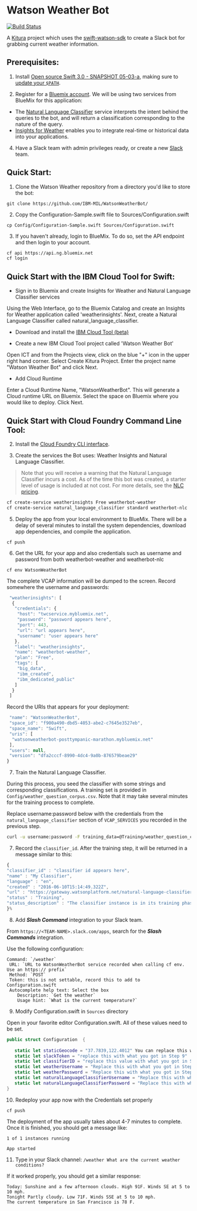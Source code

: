# Watson Weather Bot

[![Build Status](https://travis-ci.org/IBM-MIL/WatsonWeatherBot.svg?branch=master)](https://travis-ci.org/IBM-MIL/WatsonWeatherBot)

A [Kitura](https://github.com/IBM-Swift/Kitura) project which uses the [swift-watson-sdk](https://github.com/IBM-Swift/swift-watson-sdk) to create a Slack bot for grabbing current weather information.

## Prerequisites:

1. Install [Open source Swift 3.0 - SNAPSHOT 05-03-a](https://swift.org/download/#snapshots), making sure to [update your `$PATH`](https://swift.org/getting-started/#installing-swift). 

3. Register for a [Bluemix account](https://console.ng.bluemix.net/registration/). We will be using two services from BlueMix for this application:
  * The [Natural Language Classifier](http://www.ibm.com/smarterplanet/us/en/ibmwatson/developercloud/nl-classifier.html) service interprets the intent behind the queries to the bot, and will return a classification corresponding to the nature of the query.
  * [Insights for Weather](https://console.ng.bluemix.net/catalog/services/insights-for-weather) enables you to integrate real-time or historical data into your applications.

4. Have a Slack team with admin privileges ready, or create a new [Slack](https://slack.com/) team.


## Quick Start:

1. Clone the Watson Weather repository from a directory you'd like to store the bot:

  `git clone https://github.com/IBM-MIL/WatsonWeatherBot/`

2. Copy the Configuration-Sample.swift file to Sources/Configuration.swift

 `cp Config/Configuration-Sample.swift Sources/Configuration.swift`

3. If you haven't already, login to BlueMix. To do so, set the API endpoint and then login to your account.

 ```bash
 cf api https://api.ng.bluemix.net
 cf login
 ```

## Quick Start with the IBM Cloud Tool for Swift:

- Sign in to Bluemix and create Insights for Weather and Natural Language Classifier services

Using the Web Interface, go to the Bluemix Catalog and create an Insights for Weather application called 'weatherinsights'. Next, create a Natural Language Classifier called natural_language_classifier.

- Download and install the [IBM Cloud Tool (beta)](http://cloudtools.bluemix.net/)

- Create a new IBM Cloud Tool project called 'Watson Weather Bot'

 Open ICT and from the Projects view, click on the blue "+" icon in the upper right hand corner.
 Select Create Kitura Project. Enter the project name "Watson Weather Bot" and click Next.
 
- Add Cloud Runtime

 Enter a Cloud Runtime Name, "WatsonWeatherBot". This will generate a Cloud runtime URL on Bluemix. Select the space on Bluemix where you would like to deploy. Click Next.

## Quick Start with Cloud Foundry Command Line Tool:

2. Install the [Cloud Foundry CLI interface](https://github.com/cloudfoundry/cli#downloads).

4. Create the services the Bot uses: Weather Insights and Natural Language Classifier.

 > Note that you will receive a warning that the Natural Language Classifier incurs a cost. As of the time this bot was created, a starter level of usage is included at not cost. For more details, see the [NLC pricing](http://www.ibm.com/smarterplanet/us/en/ibmwatson/developercloud/nl-classifier.html#pricing-block).

 ```bash
 cf create-service weatherinsights Free weatherbot-weather
 cf create-service natural_language_classifier standard weatherbot-nlc
 ```
 
5. Deploy the app from your local environment to BlueMix. There will be a delay of several minutes to install the system dependencies, download app dependencies, and compile the application.

 `cf push`
 
6. Get the URL for your app and also credentials such as username and password from both weatherbot-weather and weatherbot-nlc

 `cf env WatsonWeatherBot`
  
 The complete VCAP information will be dumped to the screen. Record somewhere the username and passwords:
  
 ```javascript
  "weatherinsights": [
   {
    "credentials": {
     "host": "twcservice.mybluemix.net",
     "password": "password appears here",
     "port": 443,
     "url": "url appears here",
     "username": "user appears here"
    },
    "label": "weatherinsights",
    "name": "weatherbot-weather",
    "plan": "Free",
    "tags": [
     "big_data",
     "ibm_created",
     "ibm_dedicated_public"
    ]
   }
  ]
 ```
  
 Record the URIs that appears for your deployment:
  
 ```javascript
  "name": "WatsonWeatherBot",
  "space_id": "f900a490-dbd5-4053-abe2-c7645e3527eb",
  "space_name": "Swift",
  "uris": [
   "watsonweatherbot-posttympanic-marathon.mybluemix.net"
  ],
  "users": null,
  "version": "dfa2cccf-8990-4dc4-9a0b-876579beae29"
 }
 ```
 
7. Train the Natural Language Classifier. 
 
 During this process, you seed the classifier with some strings and corresponding classifications. A training set is provided in `Config/weather_question_corpus.csv`. Note that it may take several minutes for the training process to complete.
 
 Replace username:password below with the credentials from the `natural_language_classifier` section of `VCAP_SERVICES` you recorded in the previous step.
 
  ```bash
  curl -u username:password -F training_data=@Training/weather_question_corpus.csv -F training_metadata="{\"language\":\"en\",\"name\":\"My Classifier\"}" "https://gateway.watsonplatform.net/natural-language-classifier/api/v1/classifiers"
  ```

7. Record the `classifier_id`. After the training step, it will be returned in a message similar to this:

  ```javascript
 {
  "classifier_id" : "classifier id appears here",
  "name" : "My Classifier",
  "language" : "en",
  "created" : "2016-06-10T15:14:49.322Z",
  "url" : "https://gateway.watsonplatform.net/natural-language-classifier/api/v1/classifiers/classifier id",
  "status" : "Training",
  "status_description" : "The classifier instance is in its training phase, not yet ready to accept classify requests"
 }%
 ```

8. Add ***Slash Command*** integration to your Slack team. 

 From `https://<TEAM-NAME>.slack.com/apps`, search for the ***Slash Commands*** integration.

 Use the following configuration:
 
 ```
 Command: `/weather`
  URL: `URL to WatsonWeatherBot service recorded when calling cf env. Use an https:// prefix`
  Method: `POST`
  Token: this is not settable, record this to add to Configuration.swift
  Autocomplete help text: Select the box
     Description: `Get the weather`
     Usage hint: `What is the current temperature?`
 ```
 
9. Modify Configuration.swift in `Sources` directory

 Open in your favorite editor Configuration.swift. All of these values need to be set.
 
 ```Swift
 public struct Configuration  {
    
    static let staticGeocode = "37.7839,122.4012" You can replace this with any longitude and latitude
    static let slackToken = "replace this with what you got in Step 9"
    static let classifierID = "replace this value with what you got in Step 8"
    static let weatherUsername = "Replace this with what you got in Step 6"
    static let weatherPassword = "Replace this with what you got in Step 6"
    static let naturalLanguageClassifierUsername = "Replace this with what you got in Step 6"
    static let naturalLanguageClassifierPassword = "Replace this with what you got in Step 6"
}
```

10. Redeploy your app now with the Credentials set properly

 `cf push`
  
 The deployment of the app usually takes about 4-7 minutes to complete. Once it is finished, you should get a message like:
  
 ```
 1 of 1 instances running 

 App started
 ```
  
11. Type in your Slack channel: `/weather What are the current weather conditions?`

 If it worked properly, you should get a similar response:
 
 ```
 Today: Sunshine and a few afternoon clouds. High 91F. Winds SE at 5 to 10 mph. 
 Tonight Partly cloudy. Low 71F. Winds SSE at 5 to 10 mph. 
 The current temperature in San Francisco is 78 F.
 ```
